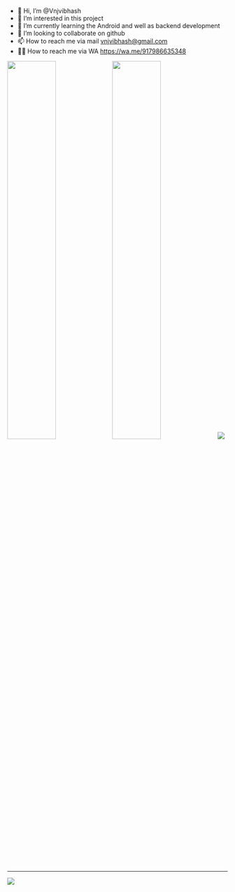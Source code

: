 - 👋 Hi, I’m @Vnjvibhash
- 👀 I’m interested in this project
- 🌱 I’m currently learning the Android and well as backend development
- 💞️ I’m looking to collaborate on github
- 📫 How to reach me via mail vnjvibhash@gmail.com
- 🤳🏻 How to reach me via WA https://wa.me/917986635348

<img align="left" width="47%" src = "https://github-readme-stats.vercel.app/api?username=Vnjvibhash&theme=radical&hide_border=false&include_all_commits=false&count_private=false"/>
<img width="47%" src = "https://github-readme-streak-stats.herokuapp.com/?user=Vnjvibhash&theme=radical&hide_border=false"/>
<img src = "https://github-readme-stats.vercel.app/api/top-langs/?username=Vnjvibhash&theme=radical&hide_border=false&include_all_commits=true&count_private=true&layout=compact"/>


---
<img src = "https://visitcount.itsvg.in/api?id=Vnjvibhash&icon=0&color=0"/>
<!---
Vnjvibhash/Vnjvibhash is a ✨ special ✨ repository because its `README.md` (this file) appears on your GitHub profile.
You can click the Preview link to take a look at your changes.
--->
